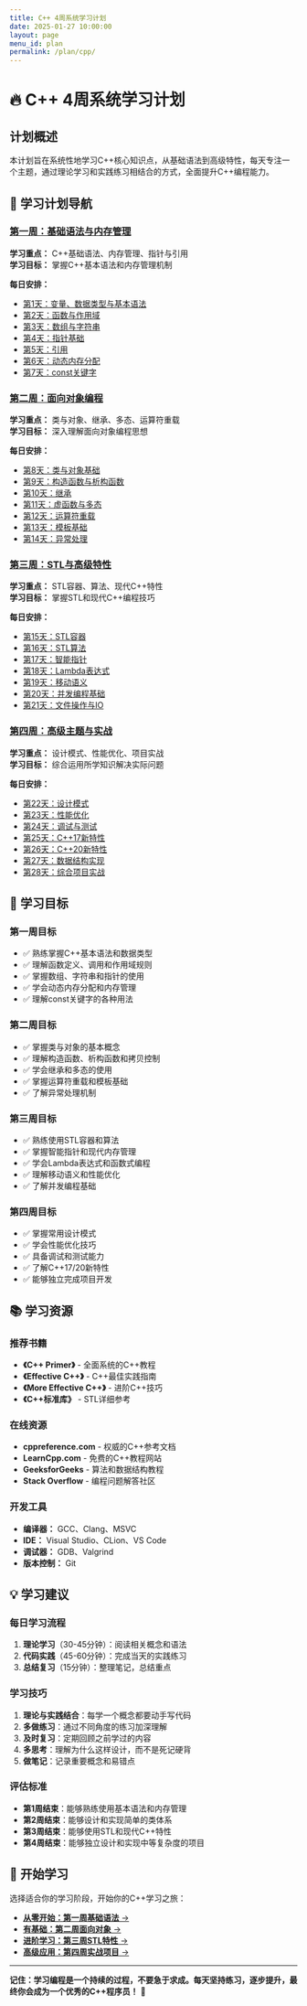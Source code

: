 ```yaml
---
title: C++ 4周系统学习计划
date: 2025-01-27 10:00:00
layout: page
menu_id: plan
permalink: /plan/cpp/
---
```


# 🔥 C++ 4周系统学习计划

## 计划概述
本计划旨在系统性地学习C++核心知识点，从基础语法到高级特性，每天专注一个主题，通过理论学习和实践练习相结合的方式，全面提升C++编程能力。

## 📅 学习计划导航

### [第一周：基础语法与内存管理](/plan/cpp/week1/)
**学习重点：** C++基础语法、内存管理、指针与引用  
**学习目标：** 掌握C++基本语法和内存管理机制

**每日安排：**
- [第1天：变量、数据类型与基本语法](/plan/cpp/week1/day1/)
- [第2天：函数与作用域](/plan/cpp/week1/day2/)
- [第3天：数组与字符串](/plan/cpp/week1/day3/)
- [第4天：指针基础](/plan/cpp/week1/day4/)
- [第5天：引用](/plan/cpp/week1/day5/)
- [第6天：动态内存分配](/plan/cpp/week1/day6/)
- [第7天：const关键字](/plan/cpp/week1/day7/)

### [第二周：面向对象编程](/plan/cpp/week2/)
**学习重点：** 类与对象、继承、多态、运算符重载  
**学习目标：** 深入理解面向对象编程思想

**每日安排：**
- [第8天：类与对象基础](/plan/cpp/week2/day8/)
- [第9天：构造函数与析构函数](/plan/cpp/week2/day9/)
- [第10天：继承](/plan/cpp/week2/day10/)
- [第11天：虚函数与多态](/plan/cpp/week2/day11/)
- [第12天：运算符重载](/plan/cpp/week2/day12/)
- [第13天：模板基础](/plan/cpp/week2/day13/)
- [第14天：异常处理](/plan/cpp/week2/day14/)

### [第三周：STL与高级特性](/plan/cpp/week3/)
**学习重点：** STL容器、算法、现代C++特性  
**学习目标：** 掌握STL和现代C++编程技巧

**每日安排：**
- [第15天：STL容器](/plan/cpp/week3/day15/)
- [第16天：STL算法](/plan/cpp/week3/day16/)
- [第17天：智能指针](/plan/cpp/week3/day17/)
- [第18天：Lambda表达式](/plan/cpp/week3/day18/)
- [第19天：移动语义](/plan/cpp/week3/day19/)
- [第20天：并发编程基础](/plan/cpp/week3/day20/)
- [第21天：文件操作与IO](/plan/cpp/week3/day21/)

### [第四周：高级主题与实战](/plan/cpp/week4/)
**学习重点：** 设计模式、性能优化、项目实战  
**学习目标：** 综合运用所学知识解决实际问题

**每日安排：**
- [第22天：设计模式](/plan/cpp/week4/day22/)
- [第23天：性能优化](/plan/cpp/week4/day23/)
- [第24天：调试与测试](/plan/cpp/week4/day24/)
- [第25天：C++17新特性](/plan/cpp/week4/day25/)
- [第26天：C++20新特性](/plan/cpp/week4/day26/)
- [第27天：数据结构实现](/plan/cpp/week4/day27/)
- [第28天：综合项目实战](/plan/cpp/week4/day28/)

## 🎯 学习目标

### 第一周目标
- ✅ 熟练掌握C++基本语法和数据类型
- ✅ 理解函数定义、调用和作用域规则
- ✅ 掌握数组、字符串和指针的使用
- ✅ 学会动态内存分配和内存管理
- ✅ 理解const关键字的各种用法

### 第二周目标
- ✅ 掌握类与对象的基本概念
- ✅ 理解构造函数、析构函数和拷贝控制
- ✅ 学会继承和多态的使用
- ✅ 掌握运算符重载和模板基础
- ✅ 了解异常处理机制

### 第三周目标
- ✅ 熟练使用STL容器和算法
- ✅ 掌握智能指针和现代内存管理
- ✅ 学会Lambda表达式和函数式编程
- ✅ 理解移动语义和性能优化
- ✅ 了解并发编程基础

### 第四周目标
- ✅ 掌握常用设计模式
- ✅ 学会性能优化技巧
- ✅ 具备调试和测试能力
- ✅ 了解C++17/20新特性
- ✅ 能够独立完成项目开发

## 📚 学习资源

### 推荐书籍
- **《C++ Primer》** - 全面系统的C++教程
- **《Effective C++》** - C++最佳实践指南
- **《More Effective C++》** - 进阶C++技巧
- **《C++标准库》** - STL详细参考

### 在线资源
- **cppreference.com** - 权威的C++参考文档
- **LearnCpp.com** - 免费的C++教程网站
- **GeeksforGeeks** - 算法和数据结构教程
- **Stack Overflow** - 编程问题解答社区

### 开发工具
- **编译器：** GCC、Clang、MSVC
- **IDE：** Visual Studio、CLion、VS Code
- **调试器：** GDB、Valgrind
- **版本控制：** Git

## 💡 学习建议

### 每日学习流程
1. **理论学习**（30-45分钟）：阅读相关概念和语法
2. **代码实践**（45-60分钟）：完成当天的实践练习
3. **总结复习**（15分钟）：整理笔记，总结重点

### 学习技巧
1. **理论与实践结合**：每学一个概念都要动手写代码
2. **多做练习**：通过不同角度的练习加深理解
3. **及时复习**：定期回顾之前学过的内容
4. **多思考**：理解为什么这样设计，而不是死记硬背
5. **做笔记**：记录重要概念和易错点

### 评估标准
- **第1周结束**：能够熟练使用基本语法和内存管理
- **第2周结束**：能够设计和实现简单的类体系
- **第3周结束**：能够使用STL和现代C++特性
- **第4周结束**：能够独立设计和实现中等复杂度的项目

## 🚀 开始学习

选择适合你的学习阶段，开始你的C++学习之旅：

- [**从零开始：第一周基础语法** →](/plan/cpp/week1/)
- [**有基础：第二周面向对象** →](/plan/cpp/week2/)
- [**进阶学习：第三周STL特性** →](/plan/cpp/week3/)
- [**高级应用：第四周实战项目** →](/plan/cpp/week4/)

---

**记住：学习编程是一个持续的过程，不要急于求成。每天坚持练习，逐步提升，最终你会成为一个优秀的C++程序员！** 🎉
